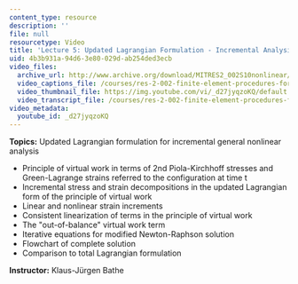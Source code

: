 ```yaml
---
content_type: resource
description: ''
file: null
resourcetype: Video
title: 'Lecture 5: Updated Lagrangian Formulation - Incremental Analysis'
uid: 4b3b931a-94d6-3e80-029d-ab254ded3ecb
video_files:
  archive_url: http://www.archive.org/download/MITRES2_002S10nonlinear/MITRES2_002S10nonlinear_lec05_300k.mp4
  video_captions_file: /courses/res-2-002-finite-element-procedures-for-solids-and-structures-spring-2010/37ec5b2db1935fa58d9f09fc53704e7d_d27jyqzoKQ.vtt
  video_thumbnail_file: https://img.youtube.com/vi/_d27jyqzoKQ/default.jpg
  video_transcript_file: /courses/res-2-002-finite-element-procedures-for-solids-and-structures-spring-2010/bb7153ebdf9b8eafaff4b6a2e716732d_d27jyqzoKQ.pdf
video_metadata:
  youtube_id: _d27jyqzoKQ
---
```


**Topics:** Updated Lagrangian formulation for incremental general nonlinear analysis

*   Principle of virtual work in terms of 2nd Piola-Kirchhoff stresses and Green-Lagrange strains referred to the configuration at time t
*   Incremental stress and strain decompositions in the updated Lagrangian form of the principle of virtual work
*   Linear and nonlinear strain increments
*   Consistent linearization of terms in the principle of virtual work
*   The "out-of-balance" virtual work term
*   Iterative equations for modified Newton-Raphson solution
*   Flowchart of complete solution
*   Comparison to total Lagrangian formulation

**Instructor:** Klaus-Jürgen Bathe